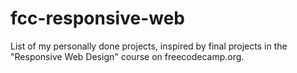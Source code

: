 # fcc-responsive-web
List of my personally done projects, inspired by final projects in the "Responsive Web Design" course on freecodecamp.org.
